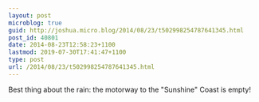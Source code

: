 ```yaml
---
layout: post
microblog: true
guid: http://joshua.micro.blog/2014/08/23/t502998254787641345.html
post_id: 40801
date: 2014-08-23T12:58:23+1100
lastmod: 2019-07-30T17:41:47+1100
type: post
url: /2014/08/23/t502998254787641345.html
---
```

Best thing about the rain: the motorway to the "Sunshine" Coast is empty!
